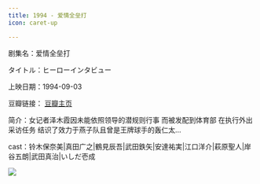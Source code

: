 ```yaml
---
title: 1994 - 爱情全垒打
icon: caret-up

---
```


剧集名：爱情全垒打

タイトル：ヒーローインタビュー

上映日期：1994-09-03

豆瓣链接： [豆瓣主页](https://movie.douban.com/subject/4217231/)

简介：女记者泽木霞因未能依照领导的潜规则行事 而被发配到体育部 在执行外出采访任务 结识了效力于燕子队且曾是王牌球手的轰仁太… ​​​

cast：铃木保奈美|真田广之|鶴見辰吾|武田鉄矢|安達祐実|江口洋介|萩原聖人|岸谷五朗|武田真治|いしだ壱成

![](https://listpic.tsgsanjiao.com/movie/2012/1994aqqld.jpg)
